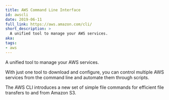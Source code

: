 ```yaml
---
title: AWS Command Line Interface
id: awscli
date: 2019-06-11
full_link: https://aws.amazon.com/cli/
short_description: >
  A unified tool to manage your AWS services.
aka: 
tags:
- aws
---
```

 A unified tool to manage your AWS services.

<!--more-->

With just one tool to download and configure, you can control multiple AWS services from the command line and automate them through scripts.

The AWS CLI introduces a new set of simple file commands for efficient file transfers to and from Amazon S3.
